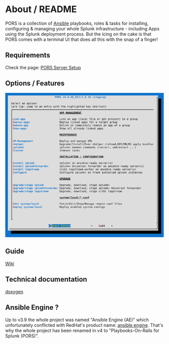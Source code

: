 # About / README

PORS is a collection of [Ansible](www.ansible.com) playbooks, roles & tasks for installing, configuring & managing your whole Splunk infrastructure - including Apps using the Splunk deployment process. But the icing on the cake is that PORS comes with a terminal UI that does all this with the snap of a finger!


## Requirements

Check the page: [PORS Server Setup](https://github.com/secure-diversITy/ansible_pors/wiki/Installation#pors-server-setup)


## Options / Features

![Main Menu](docs/main.png)

## Guide

[Wiki](https://github.com/secure-diversITy/ansible_pors/wiki)


## Technical documentation

[doxygen](https://secure-diversity.github.io/pors/index.html)

## Ansible Engine ?

Up to v3.9 the whole project was named "Ansible Engine (AE)" which unfortunately conflicted with RedHat's product name: [ansible engine](https://www.ansible.com/products/engine). That's why the whole project has been renamed in v4 to "Playbooks-On-Rails for Splunk (PORS)".
